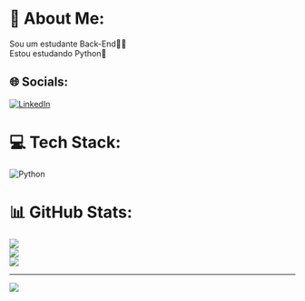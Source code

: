 # 💫 About Me:
Sou um estudante Back-End👨‍💻<br>Estou estudando Python🐍<br>


## 🌐 Socials:
[![LinkedIn](https://img.shields.io/badge/LinkedIn-%230077B5.svg?logo=linkedin&logoColor=white)](https://linkedin.com/in/https://www.linkedin.com/in/guilherme-ereno-pereira-6a45b126b/) 

# 💻 Tech Stack:
![Python](https://img.shields.io/badge/python-3670A0?style=flat&logo=python&logoColor=ffdd54)
# 📊 GitHub Stats:
![](https://github-readme-stats.vercel.app/api?username=Oguibas&theme=radical&hide_border=false&include_all_commits=false&count_private=false)<br/>
![](https://github-readme-streak-stats.herokuapp.com/?user=Oguibas&theme=radical&hide_border=false)<br/>
![](https://github-readme-stats.vercel.app/api/top-langs/?username=Oguibas&theme=radical&hide_border=false&include_all_commits=false&count_private=false&layout=compact)

---
[![](https://visitcount.itsvg.in/api?id=Oguibas&icon=0&color=0)](https://visitcount.itsvg.in)

<!-- Proudly created with GPRM ( https://gprm.itsvg.in ) -->